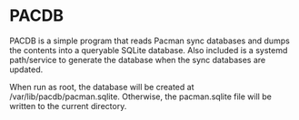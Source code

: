 # PACDB

PACDB is a simple program that reads Pacman sync databases and dumps the contents into a queryable SQLite database. Also included is a systemd path/service to generate the database when the sync databases are updated.

When run as root, the database will be created at /var/lib/pacdb/pacman.sqlite. Otherwise, the pacman.sqlite file will be written to the current directory.